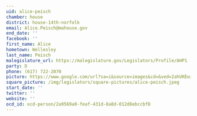 ```yaml
---
uid: alice-peisch
chamber: house
district: house-14th-norfolk
email: Alice.Peisch@mahouse.gov
end_date: ''
facebook: ''
first_name: Alice
hometown: Wellesley
last_name: Peisch
malegislature_url: https://malegislature.gov/Legislators/Profile/AHP1
party: D
phone: (617) 722-2070
picture: https://www.google.com/url?sa=i&source=images&cd=&ved=2ahUKEwi5m6SsjNjgAhURWN8KHZ2FCk4QjRx6BAgBEAU&url=https%3A%2F%2Ftwitter.com%2Frepalicepeisch&psig=AOvVaw0KwaNU_ikojVqybQ7nqg23&ust=1551225741074251
square_picture: /img/legislators/square-pictures/alice-peisch.jpeg
start_date: ''
twitter: ''
website: ''
ocd_id: ocd-person/2a9569a0-feaf-431d-8a8d-012d8ebccbf8
---
```

